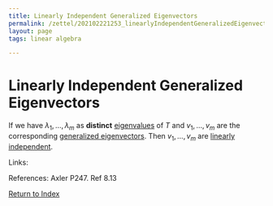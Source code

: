 ```yaml
---
title: Linearly Independent Generalized Eigenvectors
permalink: /zettel/202102221253_linearlyIndependentGeneralizedEigenvectors
layout: page
tags: linear algebra

---
```

# Linearly Independent Generalized Eigenvectors

If we have $\lambda_1, \ldots, \lambda_m$ as **distinct** [eigenvalues](202102120912_eigenvalueDefinition) of $T$ and 
$v_1, \ldots, v_m$ are the corresponding [generalized eigenvectors](202102221239_generalizedEigenvectorDefinition).
Then $v_1, \ldots, v_m$ are [linearly independent](202102062030_linearlyIndependentDefinition).

Links: 

References: Axler P247. Ref 8.13

[Return to Index](index)